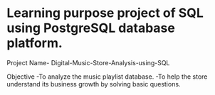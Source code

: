 # Learning purpose project of SQL using PostgreSQL database platform.

Project Name-  Digital-Music-Store-Analysis-using-SQL 

Objective -To analyze the music playlist database. 
          -To help the store understand its business growth by solving basic questions.
          




